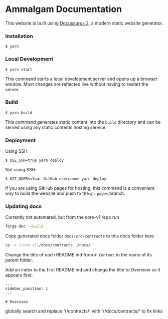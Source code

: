 # Ammalgam Documentation

This website is built using [Docusaurus 2](https://docusaurus.io/), a modern static website generator.

### Installation

```
$ yarn
```

### Local Development

```
$ yarn start
```

This command starts a local development server and opens up a browser window. Most changes are reflected live without having to restart the server.

### Build

```
$ yarn build
```

This command generates static content into the `build` directory and can be served using any static contents hosting service.

### Deployment

Using SSH:

```
$ USE_SSH=true yarn deploy
```

Not using SSH:

```
$ GIT_USER=<Your GitHub username> yarn deploy
```

If you are using GitHub pages for hosting, this command is a convenient way to
build the website and push to the `gh-pages` branch.

### Updating docs

Currently not automated, but from the core-v1 repo run
```bash
forge doc --build
```

Copy generated docs folder `docs/src/contracts` to this docs folder here
```bash
cp -r [core-v1]/docs/contracts ./docs/
```

Change the title of each README.md from `# Content` to the name of its parent 
folder. 

Add an index to the first README.md and change the title to Overview so it
appears first.

```
---
sidebar_position: 1
---

# Overview
```

globally search and replace '(/contracts/' with '(/docs/contracts/' to fix links
